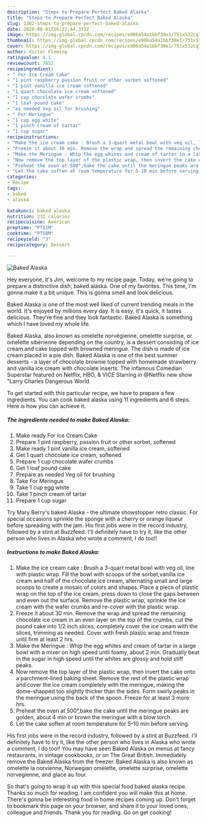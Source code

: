 ```yaml
---
description: "Steps to Prepare Perfect Baked Alaska"
title: "Steps to Prepare Perfect Baked Alaska"
slug: 1302-steps-to-prepare-perfect-baked-alaska
date: 2020-08-01T16:22:44.373Z
image: https://img-global.cpcdn.com/recipes/e906a54a1bbf30e1/751x532cq70/baked-alaska-recipe-main-photo.jpg
thumbnail: https://img-global.cpcdn.com/recipes/e906a54a1bbf30e1/751x532cq70/baked-alaska-recipe-main-photo.jpg
cover: https://img-global.cpcdn.com/recipes/e906a54a1bbf30e1/751x532cq70/baked-alaska-recipe-main-photo.jpg
author: Victor Fleming
ratingvalue: 4.1
reviewcount: 7652
recipeingredient:
- " For Ice Cream Cake"
- "1 pint raspberry passion fruit or other sorbet softened"
- "1 pint vanilla ice cream softened"
- "1 quart chocolate ice cream softened"
- "1 cup chocolate wafer crumbs"
- "1 loaf pound cake"
- "as needed Veg oil for brushing"
- " For Meringue"
- "1 cup egg white"
- "1 pinch cream of tartar"
- "1 cup sugar"
recipeinstructions:
- "Make the ice cream cake : Brush a 3-quart metal bowl with veg oil, line with plastic wrap. Fill the bowl with scoops of the sorbet,vanilla ice cream and half of the chocolate ice cream, alternating small and large scoops to create a mosaic of colors and shapes. Place a piece of plastic wrap on the top of the ice cream, press down to close the gaps between and even out the surface. Remove the plastic wrap, sprinkle the ice cream with the wafer crumbs and re-cover with the plastic wrap."
- "Freeze it about 30 min. Remove the wrap and spread the remaining chocolate ice cream in an even layer on the top of the crumbs, cut the pound cake into 1/2 inch slices, completely cover the ice cream with the slices, trimming as needed. Cover with fresh plastic wrap and freeze until firm at least 2 hrs."
- "Make the Meringue : Whip the egg whites and cream of tartar in a large bowl with a mixer on high speed until foamy, about 2 min. Gradually beat in the sugar in high speed until the whites are glossy and hold stiff peaks."
- "Now remove the top layer of the plastic wrap, then invert the cake onto a parchment-lined baking sheet. Remove the rest of the plastic wrap and cover the ice cream completely with the meringue, making the dome-shapped too slightly thicker than the sides. Form swirly peaks in the meringue using the back of the spoon. Freeze for at least 3 more hrs."
- "Preheat the oven at 500°,bake the cake until the meringue peaks are golden, about 4 min or brown the meringue with a blow torch."
- "Let the cake soften at room temperature for 5-10 min before serving."
categories:
- Recipe
tags:
- baked
- alaska

katakunci: baked alaska 
nutrition: 231 calories
recipecuisine: American
preptime: "PT11M"
cooktime: "PT58M"
recipeyield: "3"
recipecategory: Dessert

---
```



![Baked Alaska](https://img-global.cpcdn.com/recipes/e906a54a1bbf30e1/751x532cq70/baked-alaska-recipe-main-photo.jpg)

Hey everyone, it's Jim, welcome to my recipe page. Today, we're going to prepare a distinctive dish, baked alaska. One of my favorites. This time, I'm gonna make it a bit unique. This is gonna smell and look delicious.

Baked Alaska is one of the most well liked of current trending meals in the world. It's enjoyed by millions every day. It is easy, it's quick, it tastes delicious. They're fine and they look fantastic. Baked Alaska is something which I have loved my whole life.

Baked Alaska, also known as omelette norvégienne, omelette surprise, or omelette sibérienne depending on the country, is a dessert consisting of ice cream and cake topped with browned meringue. The dish is made of ice cream placed in a pie dish. Baked Alaska is one of the best summer desserts - a layer of chocolate brownie topped with homemade strawberry and vanilla ice cream with chocolate inserts. The infamous Comedian Superstar featured on Netflix, HBO, &amp; VICE Starring in @Netflix new show &#34;Larry Charles Dangerous World.


To get started with this particular recipe, we have to prepare a few ingredients. You can cook baked alaska using 11 ingredients and 6 steps. Here is how you can achieve it.

<!--inarticleads1-->

##### The ingredients needed to make Baked Alaska:

1. Make ready  For Ice Cream Cake
1. Prepare 1 pint raspberry, passion fruit or other sorbet, softened
1. Make ready 1 pint vanilla ice cream, softened
1. Get 1 quart chocolate ice cream, softened
1. Prepare 1 cup chocolate wafer crumbs
1. Get 1 loaf pound cake
1. Prepare as needed Veg oil for brushing
1. Take  For Meringue
1. Take 1 cup egg white
1. Take 1 pinch cream of tartar
1. Prepare 1 cup sugar


Try Mary Berry&#39;s baked Alaska - the ultimate showstopper retro classic. For special occasions sprinkle the sponge with a cherry or orange liqueur before spreading with the jam. His first jobs were in the record industry, followed by a stint at Buzzfeed. I&#39;ll definitely have to try it, like the other person who lives in Alaska who wrote a comment, I do too!! 

<!--inarticleads2-->

##### Instructions to make Baked Alaska:

1. Make the ice cream cake : Brush a 3-quart metal bowl with veg oil, line with plastic wrap. Fill the bowl with scoops of the sorbet,vanilla ice cream and half of the chocolate ice cream, alternating small and large scoops to create a mosaic of colors and shapes. Place a piece of plastic wrap on the top of the ice cream, press down to close the gaps between and even out the surface. Remove the plastic wrap, sprinkle the ice cream with the wafer crumbs and re-cover with the plastic wrap.
1. Freeze it about 30 min. Remove the wrap and spread the remaining chocolate ice cream in an even layer on the top of the crumbs, cut the pound cake into 1/2 inch slices, completely cover the ice cream with the slices, trimming as needed. Cover with fresh plastic wrap and freeze until firm at least 2 hrs.
1. Make the Meringue : Whip the egg whites and cream of tartar in a large bowl with a mixer on high speed until foamy, about 2 min. Gradually beat in the sugar in high speed until the whites are glossy and hold stiff peaks.
1. Now remove the top layer of the plastic wrap, then invert the cake onto a parchment-lined baking sheet. Remove the rest of the plastic wrap and cover the ice cream completely with the meringue, making the dome-shapped too slightly thicker than the sides. Form swirly peaks in the meringue using the back of the spoon. Freeze for at least 3 more hrs.
1. Preheat the oven at 500°,bake the cake until the meringue peaks are golden, about 4 min or brown the meringue with a blow torch.
1. Let the cake soften at room temperature for 5-10 min before serving.


His first jobs were in the record industry, followed by a stint at Buzzfeed. I&#39;ll definitely have to try it, like the other person who lives in Alaska who wrote a comment, I do too!! You may have seen Baked Alaska on menus at fancy restaurants, in vintage cookbooks, or on The Great British. Immediately remove the Baked Alaska from the freezer. Baked Alaska is also known as omelette la norvienne, Norwegian omelette, omelette surprise, omelette norvegienne, and glace au four. 

So that's going to wrap it up with this special food baked alaska recipe. Thanks so much for reading. I am confident you will make this at home. There's gonna be interesting food in home recipes coming up. Don't forget to bookmark this page on your browser, and share it to your loved ones, colleague and friends. Thank you for reading. Go on get cooking!

